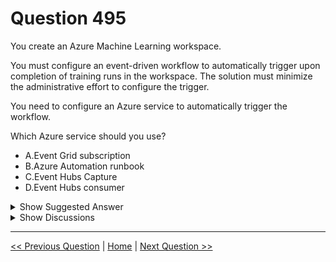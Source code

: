 # Question 495

You create an Azure Machine Learning workspace.

You must configure an event-driven workflow to automatically trigger upon completion of training runs in the workspace. The solution must minimize the administrative effort to configure the trigger.

You need to configure an Azure service to automatically trigger the workflow.

Which Azure service should you use?

* A.Event Grid subscription
* B.Azure Automation runbook
* C.Event Hubs Capture
* D.Event Hubs consumer

<details>
  <summary>Show Suggested Answer</summary>

  <strong>A</strong><br>

</details>

<details>
  <summary>Show Discussions</summary>

<blockquote><p><strong>Lion007</strong> <code>(Sun 30 Jun 2024 20:17)</code> - <em>Upvotes: 2</em></p><p>The Correct answer is: A. Event Grid subscription

Justification:
Event Grid subscription: is the most suitable choice for creating event-driven workflows in Azure. When a training run is completed in an Azure ML workspace, Event Grid can be used to trigger a workflow automatically. This approach requires minimal administrative effort, as you can subscribe to specific events (like training run completion) and respond to them without constant polling or manual intervention.

Wrong Answers:

B. Azure Automation runbook: is more suitable for scenarios where you need to automate complex, multi-step processes and often require more administrative effort to set up triggers based on specific events in Azure Machine Learning.

C. Event Hubs Capture: is designed to automatically capture the streaming data in Event Hubs and save it to a storage account. 

D. Event Hubs consumer: is part of the Event Hubs service and is used to read and process the stream of events. It is not a tool for triggering workflows based on specific events within Azure Machine Learning workspaces. It requires more effort to configure.</p></blockquote>
<blockquote><p><strong>sar77</strong> <code>(Tue 08 Jul 2025 04:45)</code> - <em>Upvotes: 1</em></p><p>You should use Azure Event Grid to automatically trigger your workflow upon completion of training runs in your Azure Machine Learning workspace. Event Grid can publish events such as &quot;run completion&quot; from Azure Machine Learning, allowing you to set up event-driven workflows with minimal administrative effort. These events can then be consumed by services like Azure Logic Apps, which can further automate downstream actions</p></blockquote>
<blockquote><p><strong>Jin_22</strong> <code>(Wed 20 Sep 2023 08:57)</code> - <em>Upvotes: 1</em></p><p>To configure an event-driven workflow to automatically trigger upon completion of training runs in the workspace, you should use Azure Event Grid subscription. Azure Machine Learning emits the following event types: Model registered, Model deployed, Run completed, and Dataset drift detected. When an event is triggered, the Event Grid service sends data about that event to subscribing endpoint. You can set up event-driven applications, processes, or CI/CD workflows based on Azure Machine Learning events, such as failure notification emails or ML pipeline runs, when certain conditions are detected by Azure Event Grid</p></blockquote>

</details>

---

[<< Previous Question](question_494.md) | [Home](/index.md) | [Next Question >>](question_496.md)

